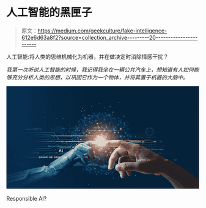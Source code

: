 # 人工智能的黑匣子

> 原文：<https://medium.com/geekculture/fake-intelligence-612e6d63a8f2?source=collection_archive---------20----------------------->

人工智能:将人类的思维机械化为机器，并在做决定时消除情感干扰？

*我第一次听说人工智能的时候，我记得我坐在一辆公共汽车上，想知道有人如何能够充分分析人类的思想，以巩固它作为一个物体，并将其置于机器的大脑中。*

![](img/a2a2b3fcb6a68cb2262e869dcaed422a.png)

Responsible AI?